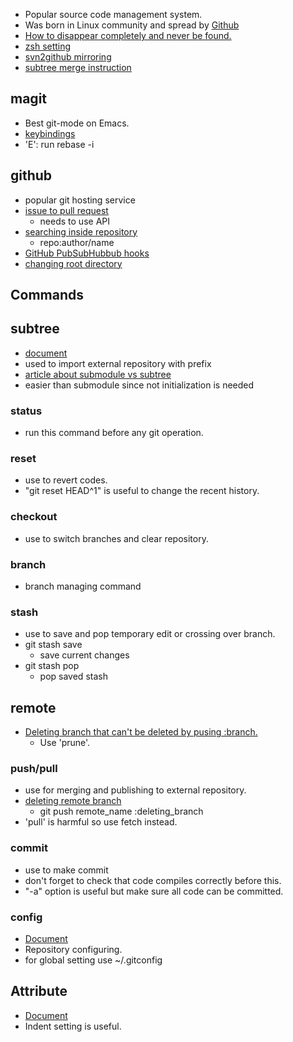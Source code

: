 * Popular source code management system.
* Was born in Linux community and spread by [Github](https://github.com/)
* [How to disappear completely and never be found.](http://d.hatena.ne.jp/ichhi/20110825/1314300975)
* [zsh setting](http://qiita.com/items/8d5a627d773758dd8078)
* [svn2github mirroring](http://svn2github.com/)
* [subtree merge instruction](https://help.github.com/articles/working-with-subtree-merge)

## magit
* Best git-mode on Emacs.
* [keybindings](http://orthogonal.me/2012/06/23/magit-keybindings/)
* 'E': run rebase -i

## github
* popular git hosting service
* [issue to pull request](http://stackoverflow.com/questions/4528869/how-do-you-attach-a-new-pull-request-to-an-existing-issue-on-github)
  * needs to use API
* [searching inside repository](http://stackoverflow.com/questions/3616221/search-code-inside-a-github-project)
  * repo:author/name
* [GitHub PubSubHubbub hooks](http://unknownplace.org/memo/2012/08/08/1/)
* [changing root directory](http://stackoverflow.com/questions/11764003/change-the-root-directory-of-a-git-repository)

## Commands

## subtree
* [document](https://github.com/git/git/blob/master/contrib/subtree/git-subtree.txt)
* used to import external repository with prefix
* [article about submodule vs subtree](http://blogs.atlassian.com/2013/05/alternatives-to-git-submodule-git-subtree/)
* easier than submodule since not initialization is needed

### status
* run this command before any git operation.

### reset
* use to revert codes.
* "git reset HEAD^1" is useful to change the recent history.

### checkout
* use to switch branches and clear repository.

### branch
* branch managing command

### stash
* use to save and pop temporary edit or crossing over branch.
* git stash save
  * save current changes
* git stash pop
  * pop saved stash

## remote
* [Deleting branch that can't be deleted by pusing :branch.](http://www.darkcoding.net/software/cleaning-up-old-git-branches/)
  * Use 'prune'.

### push/pull
* use for merging and publishing to external repository.
* [deleting remote branch](http://at-aka.blogspot.jp/2010/06/git.html)
  * git push remote_name :deleting_branch
* 'pull' is harmful so use fetch instead.

### commit
* use to make commit
* don't forget to check that code compiles correctly before this.
* "-a" option is useful but make sure all code can be committed.

### config
* [Document](http://www.kernel.org/pub/software/scm/git/docs/git-config.html)
* Repository configuring.
* for global setting use ~/.gitconfig

## Attribute
* [Document](http://www.kernel.org/pub/software/scm/git/docs/gitattributes.html)
* Indent setting is useful.
